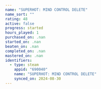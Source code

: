 ```yaml
---
name: "SUPERHOT: MIND CONTROL DELETE"
name_sort: ""
rating: 48
active: false
progress: started
hours_played: 1
purchased_on: .nan
started_on: .nan
beaten_on: .nan
completed_on: .nan
mastered_on: .nan
identifiers:
  - type: steam
    appid: "690040"
    name: "SUPERHOT: MIND CONTROL DELETE"
    synced_on: 2024-08-30
---
```

